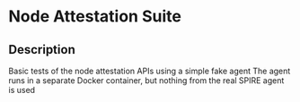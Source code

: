 # Node Attestation Suite

## Description

Basic tests of the node attestation APIs using a simple fake agent
The agent runs in a separate Docker container, but nothing from the real SPIRE agent is used


